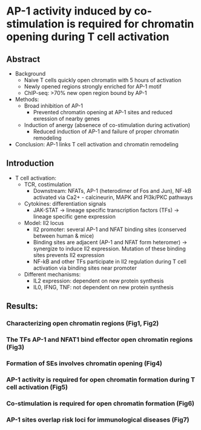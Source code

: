 # AP-1 activity induced by co-stimulation is required for chromatin opening during T cell activation

## Abstract
- Background
	- Naive T cells quickly open chromatin with 5 hours of activation
	- Newly opened regions strongly enriched for AP-1 motif
	- ChIP-seq: >70% new open region bound by AP-1
- Methods:
	- Broad inhibition of AP-1
		- Prevented chromatin opening at AP-1 sites and reduced exression of nearby genes
	- Induction of anergy (absenece of co-stimulation during activation)
		- Reduced induction of AP-1 and failure of proper chromatin remodeling
- Conclusion: AP-1 links T cell activation and chromatin remodeling

## Introduction
- T cell activation:
	- TCR, costimulation
		- Downstream: NFATs, AP-1 (heterodimer of Fos and Jun), NF-kB activated via Ca2+ - calcineurin, MAPK and PI3k/PKC pathways
	- Cytokines: differentiation signals
		- JAK-STAT -> lineage specific transcription factors (TFs) -> lineage specific gene expression
	- Model: Il2 locus
		- Il2 promoter: several AP-1 and NFAT binding sites (conserved between human & mice)
		- Binding sites are adjacent (AP-1 and NFAT form heteromer) -> synergize to induce Il2 expression. Mutation of these binding sites prevents Il2 expression
		- NF-kB and other TFs participate in Il2 regulation during T cell activation via binding sites near promoter
	- Different mechanisms:
		- IL2 expression: dependent on new protein synthesis
		- IL0, IFNG, TNF: not dependent on new protein synthesis

## Results:

### Characterizing open chromatin regions (Fig1, Fig2)

### The TFs AP-1 and NFAT1 bind effector open chromatin regions (Fig3)

### Formation of SEs involves chromatin opening (Fig4)

### AP-1 activity is required for open chromatin formation during T cell activation (Fig5)

### Co-stimulation is required for open chromatin formation (Fig6)

### AP-1 sites overlap risk loci for immunological diseases (Fig7)







